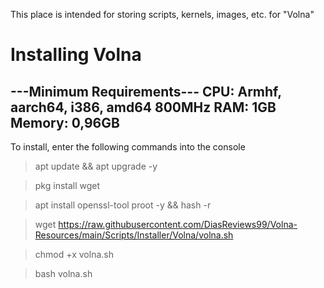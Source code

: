 This place is intended for storing scripts, kernels, images, etc. for "Volna"

# Installing Volna
---Minimum Requirements---
CPU: Armhf, aarch64, i386, amd64 800MHz
RAM: 1GB
Memory: 0,96GB
--------------------------

To install, enter the following commands into the console

> apt update && apt upgrade -y

> pkg install wget

> apt install openssl-tool proot -y && hash -r

> wget https://raw.githubusercontent.com/DiasReviews99/Volna-Resources/main/Scripts/Installer/Volna/volna.sh

> chmod +x volna.sh

> bash volna.sh

